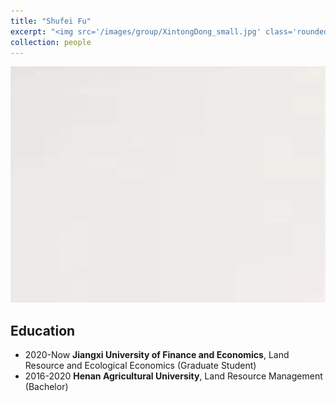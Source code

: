 ```yaml
---
title: "Shufei Fu"
excerpt: "<img src='/images/group/XintongDong_small.jpg' class='rounded-corners'><br/>Graduate Student(2020)"
collection: people
---
```

<img src='/images/group/XintongDong.jpg' class='rounded-corners'>

## Education
* 2020-Now **Jiangxi University of Finance and Economics**, Land Resource and Ecological Economics (Graduate Student)
* 2016-2020 **Henan Agricultural University**, Land Resource Management (Bachelor)

